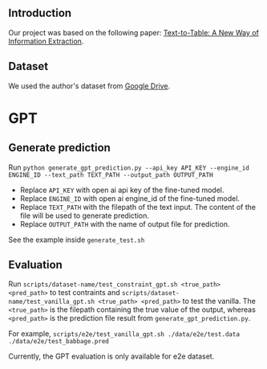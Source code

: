 
## Introduction

Our project was based on the following paper: [Text-to-Table: A New Way of Information Extraction](https://arxiv.org/abs/2109.02707).

## Dataset

We used the author's dataset from [Google Drive](https://drive.google.com/file/d/1zTfDFCl1nf_giX7IniY5WbXi9tAuEHDn/view?usp=sharing).

# GPT

## Generate prediction
Run `python generate_gpt_prediction.py --api_key API_KEY --engine_id ENGINE_ID --text_path TEXT_PATH --output_path OUTPUT_PATH`

 * Replace `API_KEY` with open ai api key of the fine-tuned model.
 * Replace `ENGINE_ID` with open ai engine_id of the fine-tuned model.
 * Replace `TEXT_PATH` with the filepath of the text input. The content of the file will be used to generate prediction.
 * Replace `OUTPUT_PATH` with the name of output file for prediction.

See the example inside `generate_test.sh`

## Evaluation
Run `scripts/dataset-name/test_constraint_gpt.sh <true_path> <pred_path>` to test contraints and `scripts/dataset-name/test_vanilla_gpt.sh <true_path> <pred_path>` to test the vanilla. The `<true_path>` is the filepath containing the true value of the output, whereas `<pred_path>` is the prediction file result from `generate_gpt_prediction.py`.

For example, `scripts/e2e/test_vanilla_gpt.sh ./data/e2e/test.data ./data/e2e/test_babbage.pred`

Currently, the GPT evaluation is only available for e2e dataset.

